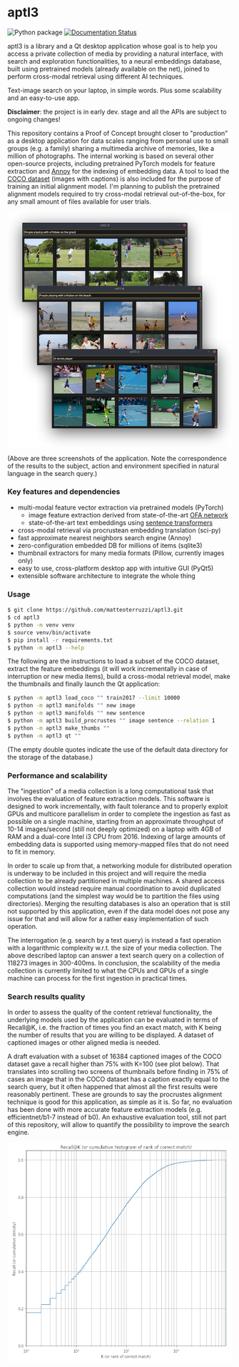aptl3
=====

![Python package](https://github.com/matteoterruzzi/aptl3/workflows/Python%20package/badge.svg)
[![Documentation Status](https://readthedocs.org/projects/aptl3/badge/?version=latest)](https://aptl3.readthedocs.io/en/latest/?badge=latest)

aptl3 is a library and a Qt desktop application whose goal is to help you access a private collection of media by
providing a natural interface, with search and exploration functionalities, to a neural embeddings database, built using
pretrained models (already available on the net), joined to perform cross-modal retrieval using different AI techniques.

Text-image search on your laptop, in simple words. Plus some scalability and an easy-to-use app.

**Disclaimer**: the project is in early dev. stage and all the APIs are subject to ongoing changes!

This repository contains a Proof of Concept brought closer to "production" as a desktop application for data scales ranging from
personal use to small groups (e.g. a family) sharing a multimedia archive of memories, like a million of photographs.
The internal working is based on several other open-source projects,
including pretrained PyTorch models for feature extraction and [Annoy](https://github.com/spotify/annoy) for the indexing of embedding data.
A tool to load the [COCO dataset](https://cocodataset.org/) (images with captions) is also included for the purpose of training an initial alignment model.
I'm planning to publish the pretrained alignment models required to try cross-modal retrieval out-of-the-box, 
for any small amount of files available for user trials.

![Screenshot of the application](docs/screens_overlay.png)

(Above are three screenshots of the application. Note the correspondence of the results to the subject, action and environment specified in natural language in the search query.)


### Key features and dependencies

- multi-modal feature vector extraction via pretrained models (PyTorch)
	- image feature extraction derived from state-of-the-art [OFA network](https://hanlab.mit.edu/projects/ofa/)
	- state-of-the-art text embeddings using [sentence transformers](https://www.sbert.net/)
- cross-modal retrieval via procrustean embedding translation (sci-py)
- fast approximate nearest neighbors search engine (Annoy)
- zero-configuration embedded DB for millions of items (sqlite3)
- thumbnail extractors for many media formats (Pillow, currently images only)
- easy to use, cross-platform desktop app with intuitive GUI (PyQt5)
- extensible software architecture to integrate the whole thing


### Usage

```bash
$ git clone https://github.com/matteoterruzzi/aptl3.git
$ cd aptl3
$ python -m venv venv
$ source venv/bin/activate
$ pip install -r requirements.txt
$ python -m aptl3 --help
```

The following are the instructions to load a subset of the COCO dataset,
extract the feature embeddings (it will work incrementally in case of interruption or new media items),
build a cross-modal retrieval model,
make the thumbnails and finally launch the Qt application:
```bash
$ python -m aptl3 load_coco "" train2017 --limit 10000
$ python -m aptl3 manifolds "" new image 
$ python -m aptl3 manifolds "" new sentence
$ python -m aptl3 build_procrustes "" image sentence --relation 1
$ python -m aptl3 make_thumbs ""
$ python -m aptl3 qt ""
```
(The empty double quotes indicate the use of the default data directory for the storage of the database.)

### Performance and scalability

The "ingestion" of a media collection is a long computational task that involves the evaluation of feature extraction models.
This software is designed to work incrementally, with fault tolerance and to properly exploit GPUs and multicore parallelism
in order to complete the ingestion as fast as possible on a single machine,
starting from an approximate throughput of 10-14 images/second (still not deeply optimized) on a laptop with 4GB of RAM and a dual-core Intel i3 CPU from 2016.
Indexing of large amounts of embedding data is supported using memory-mapped files that do not need to fit in memory.

In order to scale up from that, 
a networking module for distributed operation is underway to be included in this project
and will require the media collection to be already partitioned in multiple machines.
A shared access collection would instead require manual coordination to avoid duplicated computations
(and the simplest way would be to partition the files using directories).
Merging the resulting databases is also an operation that is still not supported by this application,
even if the data model does not pose any issue for that and will allow for a rather easy implementation of such operation.

The interrogation (e.g. search by a text query) is instead a fast operation with a logarithmic complexity w.r.t. the size of your media collection.
The above described laptop can answer a text search query on a collection of 118273 images in 300-400ms.
In conclusion, the scalability of the media collection is currently limited to what the CPUs and GPUs of a single machine can process for the first ingestion in practical times.


### Search results quality

In order to assess the quality of the content retrieval functionality,
the underlying models used by the application can be evaluated in terms of Recall@K, i.e. the fraction of times you find an exact match, 
with K being the number of results that you are willing to be displayed.
A dataset of captioned images or other aligned media is needed.

A draft evaluation with a subset of 16384 captioned images of the COCO dataset gave a recall higher than 75% with K=100 (see plot below).
That translates into scrolling two screens of thumbnails
before finding in 75% of cases an image that in the COCO dataset has a caption exactly equal to the search query,
but it often happened that almost all the first results were reasonably pertinent.
These are grounds to say the procrustes alignment technique is good for this application, as simple as it is.
So far, no evaluation has been done with more accurate feature extraction models (e.g. efficientnet/b1-7 instead of b0).
An exhaustive evaluation tool, still not part of this repository, will allow to quantify the possibility to improve the search engine.

![Plot of Recall@K](docs/plot_recall.png)

